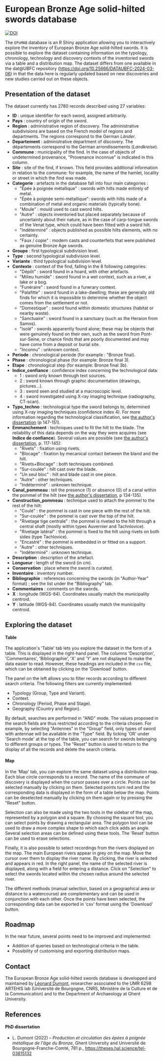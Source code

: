 European Bronze Age solid-hilted swords database
================

[![DOI](https://zenodo.org/badge/778354510.svg)](https://zenodo.org/doi/10.5281/zenodo.10913139)

The `EPoMAB` database is an R Shiny application allowing you to interactively explore the inventory of European Bronze Age solid-hilted swords. It is possible to explore the dataset containing information on the typology, chronology, technology and discovery contexts of the inventoried swords via a table and a distribution map. The dataset differs from one available in the dat\@UBFC repository (<https://doi.org/10.25666/DATAUBFC-2024-03-06>) in that the data here is regularly updated based on new discoveries and new studies carried out on these objects.

## Presentation of the dataset

The dataset currently has 2780 records described using 27 variables:

  - **ID** : unique identifier for each sword, assigned arbitrarily.
  - **Pays** : country of origin of the sword.
  - **Region** : administrative region of discovery. The administrative subdivisions are based on the French model of regions and departments. The regions correspond to the German *Länder*.
  - **Departement** : administrative department of discovery. The départements correspond to the German arrondissements (*Landkreise*).
  - **Commune** : municipality of the find. In the case of objects of undetermined provenance, "Provenance inconnue" is indicated in this column.
  - **Site** : site of the find, if known. This field provides additional information in relation to the commune: for example, the name of the hamlet, locality or street in which the find was made.
  - **Categorie** : artefacts in the database fall into four main categories :
    - "Épée à poignée métallique" : swords with hilts made entirely of metal.
    - "Épée à poignée semi-métallique": swords with hilts made of a combination of metal and organic materials (typically bone).
    - "Moule" : mould used to cast sword hilts.
    - "Autre" : objects inventoried but placed separately because of uncertainty about their nature, as in the case of carp-tongue swords of the Venat type, which could have been fitted with a sword hilt.
    - "Indéterminé" : objects published as possible hilts elements, with no certainty.
    - "Faux / copie" : modern casts and counterfeits that were published as genuine Bronze Age swords.
  - **Groupe** : first typological subdivision level.
  - **Type** : second typological subdivision level.
  - **Variante** : third typological subdivision level.
  - **Contexte** : context of the find, falling in the 8 following categories:
    - "Dépôt" : sword found in a hoard, with other artefacts.
    - "Milieu humide" : sword found in a wet context, such as a river, a lake or a bog.
    - "Funéraire" : sword found in a funerary context.
    - "Palafitte" : sword found in a lake-dwelling; these are generally old finds for which it is impossible to determine whether the object comes from the settlement or not.
    - "Domestique" : sword found within domestic structures (habitat or nearby waste).
    - "Sanctuaire" : sword found in a sanctuary (such as the Heraion from Samos).
    - "Isolé" : swords apparently found alone; these may be objects that were genuinely found on their own, such as the sword from Pont-sur-Seine, or chance finds that are poorly documented and may have come from a deposit or burial site.
    - "Inconnu" : unknown context.
  - **Periode** : chronological periode (for example : "Bronze final).
  - **Phase** : chronological phase (for example: Bronze final 3).
  - **Etape** : chronological step (for example: Bronze final 3b).
  - **Indice_confiance** : confidence index concerning the technological data:
    - 1 : sword only known through text sources.
    - 2 : sword known through graphic documentation (drawings, pictures...).
    - 3 : sword seen and studied at a macroscopic level.
    - 4 : sword investigated using X-ray imaging technique (radiography, CT-scan).
  - **Typo_techno** : technological type the sword belongs to, determined using X-ray imaging techniques (confidence index 4). For more information regarding the technological classification, see [the author's dissertation](https://theses.hal.science/tel-03815132) (p 147-151).
  - **Emmanchement** : techniques used to fit the hilt to the blade. The reliability of this data depends on the way they were acquires (see **Indice de confiance**). Several values are possible (see [the author's dissertation](https://theses.hal.science/tel-03815132), p. 117-145):
    - "Rivets" : fixation using rivets.
    - "Blocage" : fixation by mecanical contact between the bland and the hilt.
    - "Rivets+Blocage" : both techniques combined.
    - "Sur-coulée" : hilt cast over the blade.
    - "Un seul bloc" : hilt and blade cast in one piece.
    - "Autre" : other techniques.
    - "Indéterminé" : unknown technique.
  - **Canal_pommeau** : tell the presence (1) or absence (0) of a canal within the pommel of the hilt (see [the author's dissertation](https://theses.hal.science/tel-03815132), p 134-135).
  - **Construction_pommeau** : technique used to attach the pommel to the rest of the hilt:
    - "Coulé" : the pommel is cast in one piece with the rest of the hilt.
    - "Sur-coulée" : the pommel is cast over the top of the hilt.
    - "Rivetage tige centrale" : the pommel is riveted to the hilt through a central shaft (mostly within types Auvernier and Tachnlovice).
    - "Rivetage latéral" : the pommel is fixed to the hilt using rivets on both sides (type Tachlovice).
    - "Encastré" : the pommel is embedded in or fitted on a support.
    - "Autre" : other techniques.
    - "Indéterminé" : unknown technique.
  - **Description** : description of the artefact.
  - **Longueur** : length of the sword (in cm).
  - **Conservation** : place where the sword is curated.
  - **Inventaire** : inventory number.
  - **Bibliographie** : references concerning the swords (in "Author-Year" format) ; see the list under the "Bibliography" tab.
  - **Commentaires** : comments on the swords.
  - **X** : longitude (WGS-84). Coordinates usually match the municipality centroid.
  - **Y** : latitude (WGS-84). Coordinates usually match the municipality centroid.

## Exploring the dataset

#### Table

The application's 'Table' tab lets you explore the dataset in the form of a table. This is displayed in the right-hand panel. The columns 'Description', 'Commentaires', 'Bibliographie', 'X' and 'Y' are not displayed to make the data easier to read. However, these headings are included in the `csv` file, which can be obtained by clicking on the 'Download' button.

The panel on the left allows you to filter records according to different search criteria. The following filters are currently implemented:

  - Typology (Group, Type and Variant).
  - Context.
  - Chronology (Period, Phase and Stage).
  - Geography (Country and Region).
  
By default, searches are performed in "AND" mode. The values proposed in the search fields are thus restricted according to the criteria chosen. For example, by selecting "Antennes" in the "Group" field, only types of sword with antennae will be available in the "Type" field. By ticking 'OR' under 'Search mode' at the top of the table, you can search for swords belonging to different groups or types. The "Reset" button is used to return to the display of all the records and delete the search criteria.

#### Map

In the 'Map' tab, you can explore the same dataset using a distribution map. Each blue circle corresponds to a record. The name of the commune of discovery is displayed when the cursor passes over a circle. Points can be selected manually by clicking on them. Selected points turn red and the corresponding data is displayed in the form of a table below the map. Points can be deselected manually by clicking on them again or by pressing the "Reset" button.

Selection can also be made using the two tools in the sidebar of the map, represented by a polygon and a square. By choosing the square tool, you can select points by drawing a rectangular area. The polygon tool can be used to draw a more complex shape to which each click adds an angle. Several selection areas can be defined using these tools. The 'Reset' button can be used to erase selections.

Finally, it is also possible to select recordings from the rivers displayed on the map. The main European rivers appear in grey on the map. Move the cursor over them to display the river name. By clicking, the river is selected and appears in red. In the right panel, the name of the selected river is displayed, along with a field for entering a distance. Click on "Selection" to select the swords located within the chosen radius around the selected river.

The different methods (manual selection, based on a geographical area or distance to a watercourse) are complementary and can be used in conjunction with each other. Once the points have been selected, the corresponding data can be exported in 'csv' format using the 'Download' button. 

## Roadmap

In the near future, several points need to be improved and implemented:

  - Addition of queries based on technological criteria in the table.
  - Possibility of customising and exporting distribution maps.

## Contact

The European Bronze Age solid-hilted swords database is developped and maintained by [Léonard Dumont](mailto:leonard.dumont@u-bourgogne.fr), researcher associated to the UMR 6298 ARTEHIS lab (Université de Bourgogne, CNRS, Ministère de la Culture et de la Communication) and to the Department of Archaeology at Ghent University.

## References

#### PhD dissertation

  - L. Dumont (2022) – *Production et circulation des épées à poignée métallique de l'âge du Bronze*, Ghent University and Université de Bourgogne-Franche-Comté, 781 p., <https://theses.hal.science/tel-03815132>
